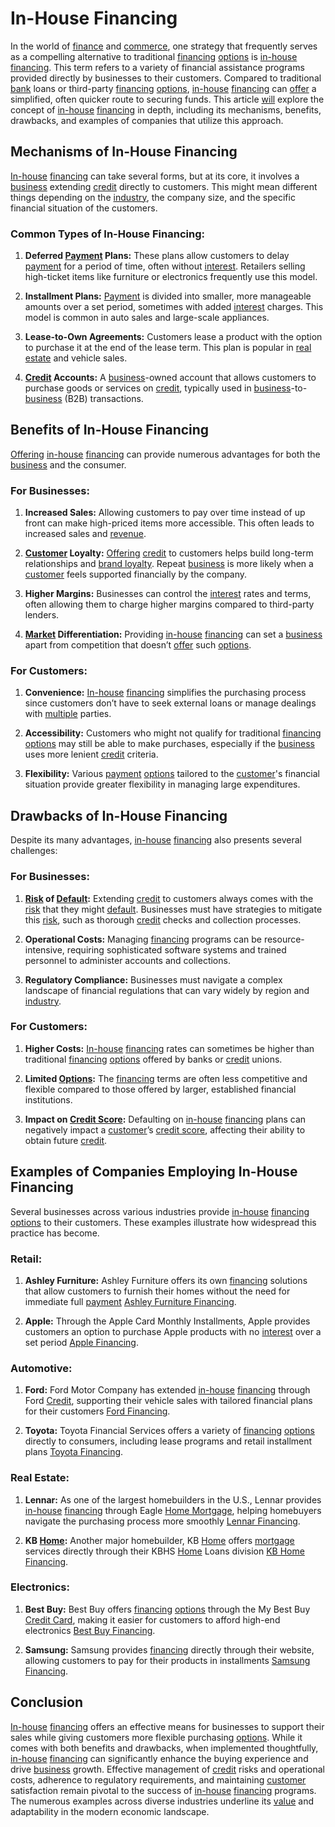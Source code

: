 # In-House Financing

In the world of [finance](../f/finance.md) and [commerce](../c/commerce.md), one strategy that frequently serves as a compelling alternative to traditional [financing](../f/financing.md) [options](../o/options.md) is [in-house](../i/in-house.md) [financing](../f/financing.md). This term refers to a variety of financial assistance programs provided directly by businesses to their customers. Compared to traditional [bank](../b/bank.md) loans or third-party [financing](../f/financing.md) [options](../o/options.md), [in-house](../i/in-house.md) [financing](../f/financing.md) can [offer](../o/offer.md) a simplified, often quicker route to securing funds. This article [will](../w/will.md) explore the concept of [in-house](../i/in-house.md) [financing](../f/financing.md) in depth, including its mechanisms, benefits, drawbacks, and examples of companies that utilize this approach.

## Mechanisms of In-House Financing

[In-house](../i/in-house.md) [financing](../f/financing.md) can take several forms, but at its core, it involves a [business](../b/business.md) extending [credit](../c/credit.md) directly to customers. This might mean different things depending on the [industry](../i/industry.md), the company size, and the specific financial situation of the customers.

### Common Types of In-House Financing:

1. **Deferred [Payment](../p/payment.md) Plans:** These plans allow customers to delay [payment](../p/payment.md) for a period of time, often without [interest](../i/interest.md). Retailers selling high-ticket items like furniture or electronics frequently use this model.

2. **Installment Plans:** [Payment](../p/payment.md) is divided into smaller, more manageable amounts over a set period, sometimes with added [interest](../i/interest.md) charges. This model is common in auto sales and large-scale appliances.

3. **Lease-to-Own Agreements:** Customers lease a product with the option to purchase it at the end of the lease term. This plan is popular in [real estate](../r/real_estate.md) and vehicle sales.

4. **[Credit](../c/credit.md) Accounts:** A [business](../b/business.md)-owned account that allows customers to purchase goods or services on [credit](../c/credit.md), typically used in [business](../b/business.md)-to-[business](../b/business.md) (B2B) transactions.

## Benefits of In-House Financing

[Offering](../o/offering.md) [in-house](../i/in-house.md) [financing](../f/financing.md) can provide numerous advantages for both the [business](../b/business.md) and the consumer.

### For Businesses:

1. **Increased Sales:** Allowing customers to pay over time instead of up front can make high-priced items more accessible. This often leads to increased sales and [revenue](../r/revenue.md).
   
2. **[Customer](../c/customer.md) Loyalty:** [Offering](../o/offering.md) [credit](../c/credit.md) to customers helps build long-term relationships and [brand loyalty](../b/brand_loyalty.md). Repeat [business](../b/business.md) is more likely when a [customer](../c/customer.md) feels supported financially by the company.
   
3. **Higher Margins:** Businesses can control the [interest](../i/interest.md) rates and terms, often allowing them to charge higher margins compared to third-party lenders.
   
4. **[Market](../m/market.md) Differentiation:** Providing [in-house](../i/in-house.md) [financing](../f/financing.md) can set a [business](../b/business.md) apart from competition that doesn’t [offer](../o/offer.md) such [options](../o/options.md).

### For Customers:

1. **Convenience:** [In-house](../i/in-house.md) [financing](../f/financing.md) simplifies the purchasing process since customers don’t have to seek external loans or manage dealings with [multiple](../m/multiple.md) parties.
   
2. **Accessibility:** Customers who might not qualify for traditional [financing](../f/financing.md) [options](../o/options.md) may still be able to make purchases, especially if the [business](../b/business.md) uses more lenient [credit](../c/credit.md) criteria.
   
3. **Flexibility:** Various [payment](../p/payment.md) [options](../o/options.md) tailored to the [customer](../c/customer.md)'s financial situation provide greater flexibility in managing large expenditures.

## Drawbacks of In-House Financing

Despite its many advantages, [in-house](../i/in-house.md) [financing](../f/financing.md) also presents several challenges:

### For Businesses:

1. **[Risk](../r/risk.md) of [Default](../d/default.md):** Extending [credit](../c/credit.md) to customers always comes with the [risk](../r/risk.md) that they might [default](../d/default.md). Businesses must have strategies to mitigate this [risk](../r/risk.md), such as thorough [credit](../c/credit.md) checks and collection processes.

2. **Operational Costs:** Managing [financing](../f/financing.md) programs can be resource-intensive, requiring sophisticated software systems and trained personnel to administer accounts and collections.
   
3. **Regulatory Compliance:** Businesses must navigate a complex landscape of financial regulations that can vary widely by region and [industry](../i/industry.md).

### For Customers:

1. **Higher Costs:** [In-house](../i/in-house.md) [financing](../f/financing.md) rates can sometimes be higher than traditional [financing](../f/financing.md) [options](../o/options.md) offered by banks or [credit](../c/credit.md) unions.
   
2. **Limited [Options](../o/options.md):** The [financing](../f/financing.md) terms are often less competitive and flexible compared to those offered by larger, established financial institutions.
   
3. **Impact on [Credit Score](../c/credit_score.md):** Defaulting on [in-house](../i/in-house.md) [financing](../f/financing.md) plans can negatively impact a [customer](../c/customer.md)’s [credit score](../c/credit_score.md), affecting their ability to obtain future [credit](../c/credit.md).

## Examples of Companies Employing In-House Financing

Several businesses across various industries provide [in-house](../i/in-house.md) [financing](../f/financing.md) [options](../o/options.md) to their customers. These examples illustrate how widespread this practice has become.

### Retail:
1. **Ashley Furniture:** Ashley Furniture offers its own [financing](../f/financing.md) solutions that allow customers to furnish their homes without the need for immediate full [payment](../p/payment.md) [Ashley Furniture Financing](https://www.ashleyfurniture.com/financing/).

2. **Apple:** Through the Apple Card Monthly Installments, Apple provides customers an option to purchase Apple products with no [interest](../i/interest.md) over a set period [Apple Financing](https://www.apple.com/shop/buy-iphone).

### Automotive:
1. **Ford:** Ford Motor Company has extended [in-house](../i/in-house.md) [financing](../f/financing.md) through Ford [Credit](../c/credit.md), supporting their vehicle sales with tailored financial plans for their customers [Ford Financing](https://www.ford.com/finance/).

2. **Toyota:** Toyota Financial Services offers a variety of [financing](../f/financing.md) [options](../o/options.md) directly to consumers, including lease programs and retail installment plans [Toyota Financing](https://www.toyotafinancial.com/).

### Real Estate:
1. **Lennar:** As one of the largest homebuilders in the U.S., Lennar provides [in-house](../i/in-house.md) [financing](../f/financing.md) through Eagle [Home Mortgage](../h/home_mortgage.md), helping homebuyers navigate the purchasing process more smoothly [Lennar Financing](https://www.lennar.com/).

2. **KB [Home](../h/home.md):** Another major homebuilder, KB [Home](../h/home.md) offers [mortgage](../m/mortgage.md) services directly through their KBHS [Home](../h/home.md) Loans division [KB Home Financing](https://www.kbhome.com/).

### Electronics:
1. **Best Buy:** Best Buy offers [financing](../f/financing.md) [options](../o/options.md) through the My Best Buy [Credit Card](../c/credit_card.md), making it easier for customers to afford high-end electronics [Best Buy Financing](https://www.bestbuy.com/credit-cards).

2. **Samsung:** Samsung provides [financing](../f/financing.md) directly through their website, allowing customers to pay for their products in installments [Samsung Financing](https://www.samsung.com/us/mobile/financing).

## Conclusion

[In-house](../i/in-house.md) [financing](../f/financing.md) offers an effective means for businesses to support their sales while giving customers more flexible purchasing [options](../o/options.md). While it comes with both benefits and drawbacks, when implemented thoughtfully, [in-house](../i/in-house.md) [financing](../f/financing.md) can significantly enhance the buying experience and drive [business](../b/business.md) growth. Effective management of [credit](../c/credit.md) risks and operational costs, adherence to regulatory requirements, and maintaining [customer](../c/customer.md) satisfaction remain pivotal to the success of [in-house](../i/in-house.md) [financing](../f/financing.md) programs. The numerous examples across diverse industries underline its [value](../v/value.md) and adaptability in the modern economic landscape.